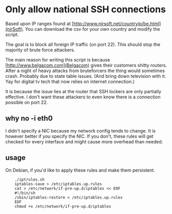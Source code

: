 

# Only allow national SSH connections #

Based upon IP ranges found at [http://www.nirsoft.net/countryip/be.html](nirSoft).
You can download the csv for your own country and modify the script.

The goal is to block all foreign IP traffic (on port 22).
This should stop the majority of brute force attackers.

The main reason for writing this script is because [http://www.belgacom.com](Belgacom)
 gives their customers shitty routers. After a night of heavy attacks 
from bruteforcers the thing would sometimes crash. Probably due to state table issues.
(And bring down television with it. Yay for digital tv tech that now relies on internet connection.)

It is because the issue lies at the router that SSH lockers are only partially effective.
I don't want these attackers to even know there is a connection possible on port 22.

## why no -i eth0 ##

I didn't specify a NIC because my network config tends to change.
It is however better if you specify the NIC.
If you don't, these rules will get checked for every interface and might cause more overhead than needed.

## usage ##

On Debian, if you'd like to apply these rules and make them persistent.

        ./iptrules.sh 
        iptables-save > /etc/iptables.up.rules 
        cat > /etc/network/if-pre-up.d/iptables << EOF
        #!/bin/sh
        /sbin/iptables-restore < /etc/iptables.up.rules
        EOF
        chmod +x /etc/network/if-pre-up.d/iptables

